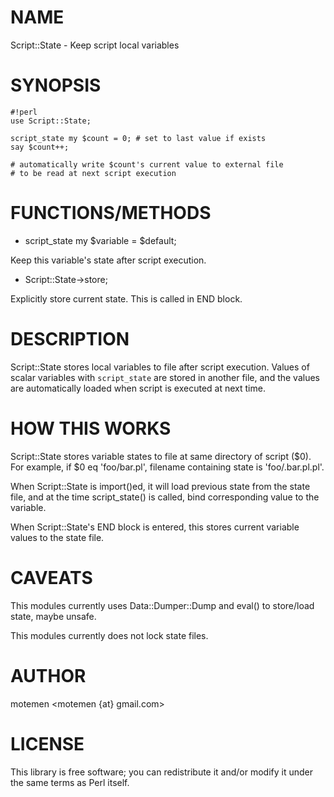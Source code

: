 # NAME

Script::State - Keep script local variables

# SYNOPSIS

    #!perl
    use Script::State;

    script_state my $count = 0; # set to last value if exists
    say $count++;

    # automatically write $count's current value to external file
    # to be read at next script execution

# FUNCTIONS/METHODS

- script_state my $variable = $default;

Keep this variable's state after script execution.

- Script::State->store;

Explicitly store current state. This is called in END block.

# DESCRIPTION

Script::State stores local variables to file after script execution.
Values of scalar variables with `script_state` are stored in another file,
and the values are automatically loaded when script is executed at next time.

# HOW THIS WORKS

Script::State stores variable states to file at same directory of script ($0).
For example, if $0 eq 'foo/bar.pl', filename containing state is 'foo/.bar.pl.pl'.

When Script::State is import()ed, it will load previous state from the state file,
and at the time script_state() is called, bind corresponding value to the variable.

When Script::State's END block is entered, this stores current variable values
to the state file.

# CAVEATS

This modules currently uses Data::Dumper::Dump and eval() to store/load state, maybe unsafe.

This modules currently does not lock state files.

# AUTHOR

motemen <motemen {at} gmail.com>

# LICENSE

This library is free software; you can redistribute it and/or modify
it under the same terms as Perl itself.